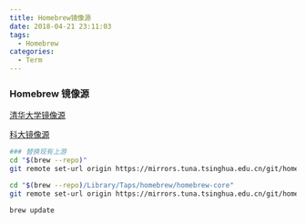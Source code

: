 ```yaml
---
title: Homebrew镜像源
date: 2018-04-21 23:11:03
tags:
  - Homebrew
categories:
  - Term
---
```


### Homebrew 镜像源

[ 清华大学镜像源](https://mirrors.tuna.tsinghua.edu.cn/help/homebrew/)

[科大镜像源](http://mirrors.ustc.edu.cn/help/brew.git.html)

```bash
### 替换现有上游
cd "$(brew --repo)"
git remote set-url origin https://mirrors.tuna.tsinghua.edu.cn/git/homebrew/brew.git

cd "$(brew --repo)/Library/Taps/homebrew/homebrew-core"
git remote set-url origin https://mirrors.tuna.tsinghua.edu.cn/git/homebrew/homebrew-core.git

brew update
```
